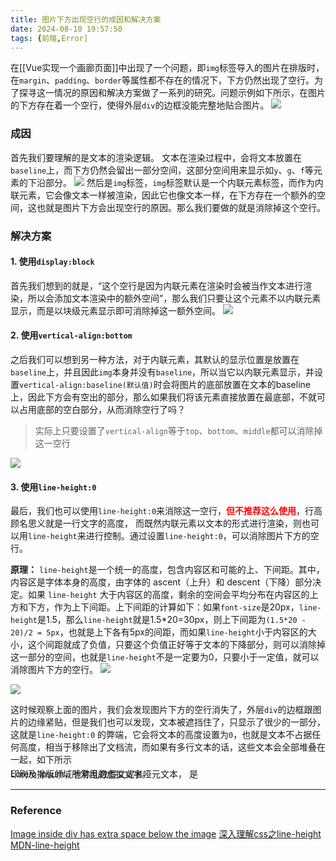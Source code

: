 ```yaml
---
title: 图片下方出现空行的成因和解决方案
date: 2024-08-10 19:57:50
tags: {前端,Error]
---
```

在[[Vue实现一个画廊页面]]中出现了一个问题，即`img`标签导入的图片在排版时，在`margin`、`padding`、`border`等属性都不存在的情况下，下方仍然出现了空行。为了探寻这一情况的原因和解决方案做了一系列的研究。问题示例如下所示，在图片的下方存在着一个空行，使得外层`div`的边框没能完整地贴合图片。
![](https://images.starnight.top/img/Pasted%20image%2020240812170958.png)

### 成因
首先我们要理解的是文本的渲染逻辑。
文本在渲染过程中，会将文本放置在`baseline`上，而下方仍然会留出一部分空间，这部分空间用来显示如`y`、`g`、`f`等元素的下沿部分。
![](https://images.starnight.top/img/Pasted%20image%2020240805150540.png)
然后是`img`标签，`img`标签默认是一个内联元素标签，而作为内联元素，它会像文本一样被渲染，因此它也像文本一样，在下方存在一个额外的空间，这也就是图片下方会出现空行的原因。那么我们要做的就是消除掉这个空行。
### 解决方案
#### 1. 使用`display:block`
首先我们想到的就是，“这个空行是因为内联元素在渲染时会被当作文本进行渲染，所以会添加文本渲染中的额外空间”，那么我们只要让这个元素不以内联元素显示，而是以块级元素显示即可消除掉这一额外空间。
![](https://images.starnight.top/img/Pasted%20image%2020240812170710.png)

#### 2. 使用`vertical-align:bottom`
之后我们可以想到另一种方法，对于内联元素，其默认的显示位置是放置在`baseline`上，并且因此`img`本身并没有`baseline`，所以当它以内联元素显示，并设置`vertical-align:baseline(默认值)`时会将图片的底部放置在文本的baseline上，因此下方会有空出的部分，那么如果我们将该元素直接放置在最底部，不就可以占用底部的空白部分，从而消除空行了吗？
> 实际上只要设置了`vertical-align`等于`top`、`bottom`、`middle`都可以消除掉这一空行

![](https://images.starnight.top/img/Pasted%20image%2020240812170751.png)

#### 3. 使用`line-height:0`
最后，我们也可以使用`line-height:0`来消除这一空行，<span style="color:red;font-weight:bold">但不推荐这么使用</span>，行高顾名思义就是一行文字的高度， 而既然内联元素以文本的形式进行渲染，则也可以用`line-height`来进行控制。通过设置`line-height:0`，可以消除图片下方的空行。

**原理：** `line-height`是一个统一的高度，包含内容区和可能的上、下间距。其中，内容区是字体本身的高度，由字体的 ascent（上升）和 descent（下降）部分决定。如果 `line-height` 大于内容区的高度，剩余的空间会平均分布在内容区的上方和下方，作为上下间距。上下间距的计算如下：如果`font-size`是20px，`line-height`是1.5，那么`line-height`就是1.5\*20=30px，则上下间距为`(1.5*20 - 20)/2 = 5px`，也就是上下各有5px的间距，而如果`line-height`小于内容区的大小，这个间距就成了负值，只要这个负值正好等于文本的下降部分，则可以消除掉这一部分的空间，也就是`line-height`不是一定要为0，只要小于一定值，就可以消除图片下方的空行。
![](https://images.starnight.top/img/Pasted%20image%2020240805154907.png)

![](https://images.starnight.top/img/Pasted%20image%2020240812170846.png)

这时候观察上面的图片，我们会发现图片下方的空行消失了，外层`div`的边框跟图片的边缘紧贴，但是我们也可以发现，文本被遮挡住了，只显示了很少的一部分，这就是`line-height:0` 的弊端，它会将文本的高度设置为`0`，也就是文本不占据任何高度，相当于移除出了文档流，而如果有多行文本的话，这些文本会全部堆叠在一起，如下所示
<html>
<body>
	<div style='height:10px;width:300px;line-height:0'>
		Lorem Ipsum，也称乱数假文或者哑元文本， 是印刷及排版领域所常用的虚拟文字。
	</div>
</body>
</html>

----
### Reference
[Image inside div has extra space below the image](https://stackoverflow.com/questions/5804256/image-inside-div-has-extra-space-below-the-image)
[深入理解css之line-height](https://segmentfault.com/a/1190000014936270)
[MDN-line-height](https://developer.mozilla.org/zh-CN/docs/Web/CSS/line-height)
